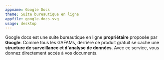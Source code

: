 ```yaml
---
appname: Google Docs
theme: Suite bureautique en ligne
appfile: google-docs.svg
usage: desktop
---
```

Google docs est une suite bureautique en ligne **propriétaire** proposée par **Google**. Comme tous les GAFAMs, derrière ce produit gratuit se cache une **structure de surveillance et d'analyse de données**. Avec ce service, vous donnez directement accès à vos documents. 
